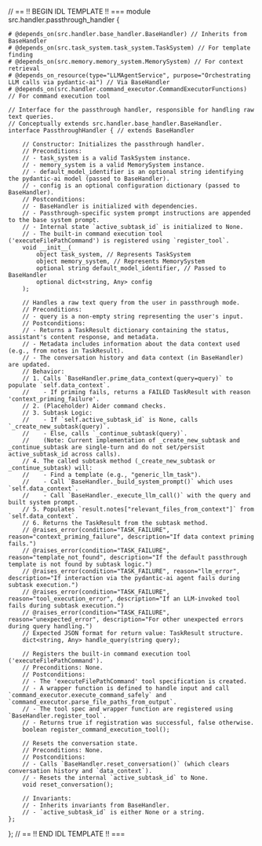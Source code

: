 // == !! BEGIN IDL TEMPLATE !! ===
module src.handler.passthrough_handler {

    # @depends_on(src.handler.base_handler.BaseHandler) // Inherits from BaseHandler
    # @depends_on(src.task_system.task_system.TaskSystem) // For template finding
    # @depends_on(src.memory.memory_system.MemorySystem) // For context retrieval
    # @depends_on_resource(type="LLMAgentService", purpose="Orchestrating LLM calls via pydantic-ai") // Via BaseHandler
    # @depends_on(src.handler.command_executor.CommandExecutorFunctions) // For command execution tool

    // Interface for the passthrough handler, responsible for handling raw text queries.
    // Conceptually extends src.handler.base_handler.BaseHandler.
    interface PassthroughHandler { // extends BaseHandler

        // Constructor: Initializes the passthrough handler.
        // Preconditions:
        // - task_system is a valid TaskSystem instance.
        // - memory_system is a valid MemorySystem instance.
        // - default_model_identifier is an optional string identifying the pydantic-ai model (passed to BaseHandler).
        // - config is an optional configuration dictionary (passed to BaseHandler).
        // Postconditions:
        // - BaseHandler is initialized with dependencies.
        // - Passthrough-specific system prompt instructions are appended to the base system prompt.
        // - Internal state `active_subtask_id` is initialized to None.
        // - The built-in command execution tool ('executeFilePathCommand') is registered using `register_tool`.
        void __init__(
            object task_system, // Represents TaskSystem
            object memory_system, // Represents MemorySystem
            optional string default_model_identifier, // Passed to BaseHandler
            optional dict<string, Any> config
        );

        // Handles a raw text query from the user in passthrough mode.
        // Preconditions:
        // - query is a non-empty string representing the user's input.
        // Postconditions:
        // - Returns a TaskResult dictionary containing the status, assistant's content response, and metadata.
        // - Metadata includes information about the data context used (e.g., from notes in TaskResult).
        // - The conversation history and data context (in BaseHandler) are updated.
        // Behavior:
        // 1. Calls `BaseHandler.prime_data_context(query=query)` to populate `self.data_context`.
        //    - If priming fails, returns a FAILED TaskResult with reason 'context_priming_failure'.
        // 2. (Placeholder) Aider command checks.
        // 3. Subtask Logic:
        //    - If `self.active_subtask_id` is None, calls `_create_new_subtask(query)`.
        //    - Else, calls `_continue_subtask(query)`.
        //    (Note: Current implementation of _create_new_subtask and _continue_subtask are single-turn and do not set/persist active_subtask_id across calls).
        // 4. The called subtask method (_create_new_subtask or _continue_subtask) will:
        //    - Find a template (e.g., "generic_llm_task").
        //    - Call `BaseHandler._build_system_prompt()` which uses `self.data_context`.
        //    - Call `BaseHandler._execute_llm_call()` with the query and built system prompt.
        // 5. Populates `result.notes["relevant_files_from_context"]` from `self.data_context`.
        // 6. Returns the TaskResult from the subtask method.
        // @raises_error(condition="TASK_FAILURE", reason="context_priming_failure", description="If data context priming fails.")
        // @raises_error(condition="TASK_FAILURE", reason="template_not_found", description="If the default passthrough template is not found by subtask logic.")
        // @raises_error(condition="TASK_FAILURE", reason="llm_error", description="If interaction via the pydantic-ai agent fails during subtask execution.")
        // @raises_error(condition="TASK_FAILURE", reason="tool_execution_error", description="If an LLM-invoked tool fails during subtask execution.")
        // @raises_error(condition="TASK_FAILURE", reason="unexpected_error", description="For other unexpected errors during query handling.")
        // Expected JSON format for return value: TaskResult structure.
        dict<string, Any> handle_query(string query);

        // Registers the built-in command execution tool ('executeFilePathCommand').
        // Preconditions: None.
        // Postconditions:
        // - The 'executeFilePathCommand' tool specification is created.
        // - A wrapper function is defined to handle input and call `command_executor.execute_command_safely` and `command_executor.parse_file_paths_from_output`.
        // - The tool spec and wrapper function are registered using `BaseHandler.register_tool`.
        // - Returns true if registration was successful, false otherwise.
        boolean register_command_execution_tool();

        // Resets the conversation state.
        // Preconditions: None.
        // Postconditions:
        // - Calls `BaseHandler.reset_conversation()` (which clears conversation history and `data_context`).
        // - Resets the internal `active_subtask_id` to None.
        void reset_conversation();

        // Invariants:
        // - Inherits invariants from BaseHandler.
        // - `active_subtask_id` is either None or a string.
    };
};
// == !! END IDL TEMPLATE !! ===
